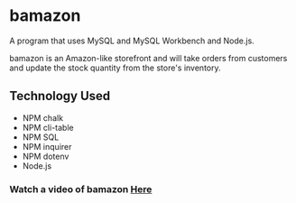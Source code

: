 # bamazon
A program that uses MySQL and MySQL Workbench and Node.js.

bamazon is an Amazon-like storefront and will take orders from customers and update the stock
quantity from the store's inventory.  

## Technology Used
* NPM chalk
* NPM cli-table
* NPM SQL
* NPM inquirer
* NPM dotenv
* Node.js


### Watch a video of bamazon [Here](https://drive.google.com/file/d/196gHdNZ5L7ejl3urYmHj4Lppyoja8TJ9/view)
